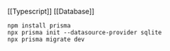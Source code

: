 [[Typescript]] [[Database]] 
```
npm install prisma
npx prisma init --datasource-provider sqlite
npx prisma migrate dev
```
